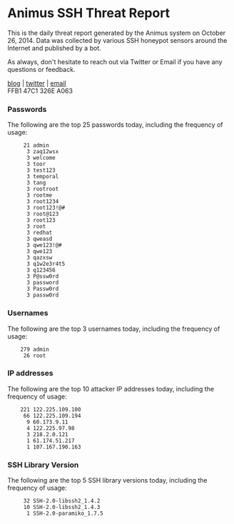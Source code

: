 # Animus SSH Threat Report

This is the daily threat report generated by the Animus system on October 26, 2014. Data was collected by various SSH honeypot sensors around the Internet and published by a bot.  

As always, don't hesitate to reach out via Twitter or Email if you have any questions or feedback.  

[blog](http://morris.guru) | [twitter](https://twitter.com/andrew___morris) | [email](mailto:andrew@morris.guru)  
FFB1 47C1 326E A063  
### Passwords
The following are the top 25 passwords today, including the frequency of usage:
```
     21 admin
      3 zaq12wsx
      3 welcome
      3 toor
      3 test123
      3 temporal
      3 tang
      3 rootroot
      3 rootme
      3 root1234
      3 root123!@#
      3 root@123
      3 root123
      3 root
      3 redhat
      3 qweasd
      3 qwe123!@#
      3 qwe123
      3 qazxsw
      3 q1w2e3r4t5
      3 q123456
      3 P@ssw0rd
      3 password
      3 Passw0rd
      3 passw0rd
```

### Usernames
The following are the top 3 usernames today, including the frequency of usage:
```
    279 admin
     26 root
```

### IP addresses
The following are the top 10 attacker IP addresses today, including the frequency of usage:
```
    221 122.225.109.100
     66 122.225.109.194
      9 60.173.9.11
      4 122.225.97.98
      3 218.2.0.121
      1 61.174.51.217
      1 107.167.190.163
```

### SSH Library Version
The following are the top 5 SSH library versions today, including the frequency of usage:
```
     32 SSH-2.0-libssh2_1.4.2
     10 SSH-2.0-libssh2_1.4.3
      1 SSH-2.0-paramiko_1.7.5
```
